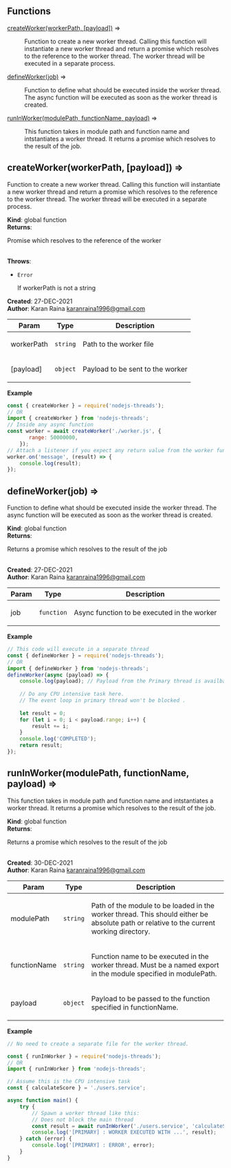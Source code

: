 ## Functions

<dl>
<dt><a href="#createWorker">createWorker(workerPath, [payload])</a> ⇒</dt>
<dd><p>Function to create a new worker thread. Calling this function will instantiate a new worker thread
and return a promise which resolves to the reference to the worker thread. The worker thread will
be executed in a separate process.</p></dd>
<dt><a href="#defineWorker">defineWorker(job)</a> ⇒</dt>
<dd><p>Function to define what should be executed inside the worker thread.
The async function will be executed as soon as the worker thread is created.</p></dd>
<dt><a href="#runInWorker">runInWorker(modulePath, functionName, payload)</a> ⇒</dt>
<dd><p>This function takes in module path and function name and intstantiates a worker thread.
It returns a promise which resolves to the result of the job.</p></dd>
</dl>

<a name="createWorker"></a>

## createWorker(workerPath, [payload]) ⇒
<p>Function to create a new worker thread. Calling this function will instantiate a new worker thread
and return a promise which resolves to the reference to the worker thread. The worker thread will
be executed in a separate process.</p>

**Kind**: global function  
**Returns**: <p>Promise which resolves to the reference of the worker</p>  
**Throws**:

- <code>Error</code> <p>If workerPath is not a string</p>

**Created**: 27-DEC-2021  
**Author**: Karan Raina <karanraina1996@gmail.com>  

| Param | Type | Description |
| --- | --- | --- |
| workerPath | <code>string</code> | <p>Path to the worker file</p> |
| [payload] | <code>object</code> | <p>Payload to be sent to the worker</p> |

**Example**  
```js
const { createWorker } = require('nodejs-threads');// ORimport { createWorker } from 'nodejs-threads';// Inside any async functionconst worker = await createWorker('./worker.js', {       range: 50000000,    });// Attach a listener if you expect any return value from the worker funcionworker.on('message', (result) => {    console.log(result);});
```
<a name="defineWorker"></a>

## defineWorker(job) ⇒
<p>Function to define what should be executed inside the worker thread.
The async function will be executed as soon as the worker thread is created.</p>

**Kind**: global function  
**Returns**: <p>Returns a promise which resolves to the result of the job</p>  
**Created**: 27-DEC-2021  
**Author**: Karan Raina <karanraina1996@gmail.com>  

| Param | Type | Description |
| --- | --- | --- |
| job | <code>function</code> | <p>Async function to be executed in the worker</p> |

**Example**  
```js
// This code will execute in a separate threadconst { defineWorker } = require('nodejs-threads');// ORimport { defineWorker } from 'nodejs-threads';defineWorker(async (payload) => {    console.log(payload); // Payload from the Primary thread is availbale here        // Do any CPU intensive task here.    // The event loop in primary thread won't be blocked .        let result = 0;    for (let i = 0; i < payload.range; i++) {        result += i;    }    console.log('COMPLETED');    return result;});
```
<a name="runInWorker"></a>

## runInWorker(modulePath, functionName, payload) ⇒
<p>This function takes in module path and function name and intstantiates a worker thread.
It returns a promise which resolves to the result of the job.</p>

**Kind**: global function  
**Returns**: <p>Returns a promise which resolves to the result of the job</p>  
**Created**: 30-DEC-2021  
**Author**: Karan Raina <karanraina1996@gmail.com>  

| Param | Type | Description |
| --- | --- | --- |
| modulePath | <code>string</code> | <p>Path of the module to be loaded in the worker thread. This should either be absolute path or relative to the current working directory.</p> |
| functionName | <code>string</code> | <p>Function name to be executed in the worker thread. Must be a named export in the module specified in modulePath.</p> |
| payload | <code>object</code> | <p>Payload to be passed to the function specified in functionName.</p> |

**Example**  
```js
// No need to create a separate file for the worker thread.const { runInWorker } = require('nodejs-threads');// ORimport { runInWorker } from 'nodejs-threads';// Assume this is the CPU intensive taskconst { calculateScore } = './users.service';async function main() {    try {        // Spawn a worker thread like this:        // Does not block the main thread        const result = await runInWorker('./users.service', 'calculateScore', { name: 'Karan' });        console.log('[PRIMARY] : WORKER EXECUTED WITH ...', result);    } catch (error) {        console.log('[PRIMARY] : ERROR', error);    }}
```
